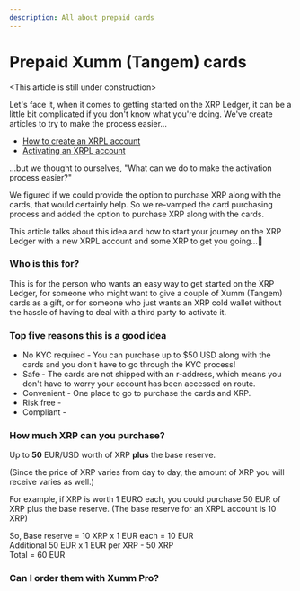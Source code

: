 ```yaml
---
description: All about prepaid cards
---
```


# Prepaid Xumm (Tangem) cards

\<This article is still under construction>

Let's face it, when it comes to getting started on the XRP Ledger, it can be a little bit complicated if you don't know what you're doing.  We've create articles to try to make the process easier...

* [How to create an XRPL account](../getting-started-with-xumm/your-first-xrp-ledger-account/how-to-create-an-xrpl-account.md)
* [Activating an XRPL account](../getting-started/how-to-activate-a-new-xrpl-account.md)

...but we thought to ourselves, "What can we do to make the activation process easier?"&#x20;

We figured if we could provide the option to purchase XRP along with the cards, that would certainly help. So we re-vamped the card purchasing process and added the option to purchase XRP along with the cards.

This article talks about this idea and how to start your journey on the XRP Ledger with a new XRPL account and some XRP to get you going...💪

### Who is this for?

This is for the person who wants an easy way to get started on the XRP Ledger, for someone who might want to give a couple of Xumm (Tangem) cards as a gift, or for someone who just wants an XRP cold wallet without the hassle of having to deal with a third party to activate it.

### Top five reasons this is a good idea

* No KYC required - You can purchase up to $50 USD along with the cards and you don't have to go through the KYC process!
* Safe - The cards are not shipped with an r-address, which means you don't have to worry your account has been accessed on route.
* Convenient - One place to go to purchase the cards and XRP.
* Risk free -&#x20;
* Compliant - &#x20;

### How much XRP can you purchase?

Up to **50** EUR/USD worth of XRP **plus** the base reserve.

(Since the price of XRP varies from day to day, the amount of XRP you will receive varies as well.)

For example, if XRP is worth 1 EURO each, you could purchase 50 EUR of XRP plus the base reserve. (The base reserve for an XRPL account is 10 XRP)&#x20;

So,  Base reserve = 10 XRP x 1 EUR each = 10 EUR\
&#x20;      Additional 50 EUR x 1 EUR per XRP - 50 XRP\
&#x20;      Total = 60 EUR

### Can I order them with Xumm Pro?

